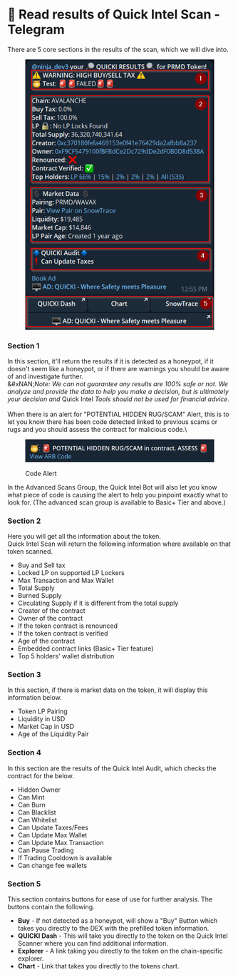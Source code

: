# 🔎 Read results of Quick Intel Scan - Telegram

There are 5 core sections in the results of the scan, which we will dive into.

<figure><img src="../../../.gitbook/assets/image (18).png" alt=""><figcaption></figcaption></figure>

### Section 1

In this section, it'll return the results if it is detected as a honeypot, if it doesn't seem like a honeypot,  or if there are warnings you should be aware of and investigate further.\
&#xNAN;_&#x4E;ote: We can not guarantee any results are 100% safe or not. We analyze and provide the data to help you make a decision, but is ultimately your decision and_ Quick Intel _Tools should not be used for financial advice._\
\
When there is an alert for "POTENTIAL HIDDEN RUG/SCAM" Alert, this is to let you know there has been code detected linked to previous scams or rugs and you should assess the contract for malicious code.\


<figure><img src="../../../.gitbook/assets/image (7).png" alt=""><figcaption><p>Code Alert</p></figcaption></figure>

In the Advanced Scans Group, the Quick Intel Bot will also let you know what piece of code is causing the alert to help you pinpoint exactly what to look for. (The advanced scan group is available to Basic+ Tier and above.)

### Section 2

Here you will get all the information about the token. \
Quick Intel Scan will return the following information where available on that token scanned.

* Buy and Sell tax
* Locked LP on supported LP Lockers
* Max Transaction and Max Wallet
* Total Supply
* Burned Supply
* Circulating Supply if it is different from the total supply
* Creator of the contract
* Owner of the contract
* If the token contract is renounced
* If the token contract is verified
* Age of the contract
* Embedded contract links (Basic+ Tier feature)
* Top 5 holders' wallet distribution

### Section 3

In this section, if there is market data on the token, it will display this information below.

* Token LP Pairing
* Liquidity in USD
* Market Cap in USD
* Age of the Liquidity Pair

### Section 4

In this section are the results of the Quick Intel Audit, which checks the contract for the below.

* Hidden Owner
* Can Mint
* Can Burn
* Can Blacklist
* Can Whitelist
* Can Update Taxes/Fees
* Can Update Max Wallet
* Can Update Max Transaction
* Can Pause Trading
* If Trading Cooldown is available
* Can change fee wallets

### Section 5

This section contains buttons for ease of use for further analysis. The buttons contain the following.

* **Buy** - If not detected as a honeypot, will show a "Buy" Button which takes you directly to the DEX with the prefilled token information.
* **QUICKI Dash** - This will take you directly to the token on the Quick Intel Scanner where you can find additional information.
* **Explorer** - A link taking you directly to the token on the chain-specific explorer.
* **Chart** - Link that takes you directly to the tokens chart.
